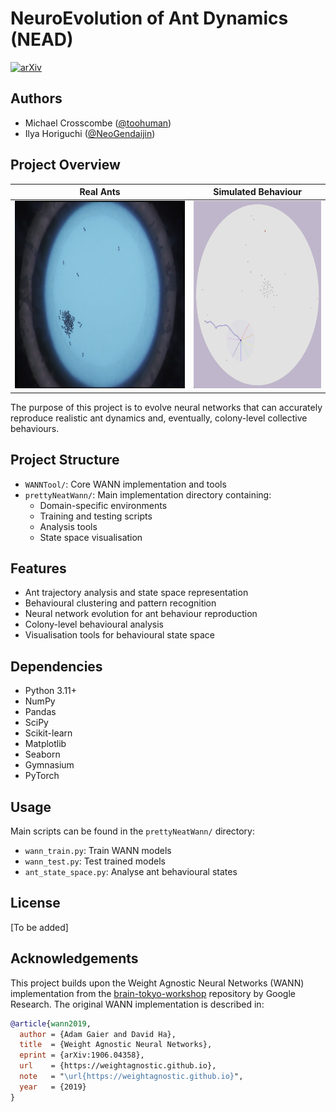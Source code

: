 # NeuroEvolution of Ant Dynamics (NEAD)

[![arXiv](https://img.shields.io/badge/paper-arxiv-red?style=for-the-badge)](https://arxiv.org)

## Authors
- Michael Crosscombe ([@toohuman](https://github.com/toohuman))
- Ilya Horiguchi ([@NeoGendaijin](https://github.com/NeoGendaijin))

## Project Overview
| Real Ants | Simulated Behaviour |
|:-:|:-:|
| <img src="video_screenshot.png" alt="Video recordings of real ants" height="300"> | <img src="sim_screenshot.png" alt="Simulated ant behaviour" height="300"> |

The purpose of this project is to evolve neural networks that can accurately reproduce realistic ant dynamics and, eventually, colony-level collective behaviours.


## Project Structure
- `WANNTool/`: Core WANN implementation and tools
- `prettyNeatWann/`: Main implementation directory containing:
  - Domain-specific environments
  - Training and testing scripts
  - Analysis tools
  - State space visualisation

## Features
- Ant trajectory analysis and state space representation
- Behavioural clustering and pattern recognition
- Neural network evolution for ant behaviour reproduction
- Colony-level behavioural analysis
- Visualisation tools for behavioural state space

## Dependencies
- Python 3.11+
- NumPy
- Pandas
- SciPy
- Scikit-learn
- Matplotlib
- Seaborn
- Gymnasium
- PyTorch

## Usage
Main scripts can be found in the `prettyNeatWann/` directory:
- `wann_train.py`: Train WANN models
- `wann_test.py`: Test trained models
- `ant_state_space.py`: Analyse ant behavioural states

## License
[To be added]

## Acknowledgements
This project builds upon the Weight Agnostic Neural Networks (WANN) implementation from the [brain-tokyo-workshop](https://github.com/google/brain-tokyo-workshop/tree/master/WANNRelease) repository by Google Research. The original WANN implementation is described in:

```bibtex
@article{wann2019,
  author = {Adam Gaier and David Ha},
  title  = {Weight Agnostic Neural Networks},
  eprint = {arXiv:1906.04358},
  url    = {https://weightagnostic.github.io},
  note   = "\url{https://weightagnostic.github.io}",
  year   = {2019}
}
```

